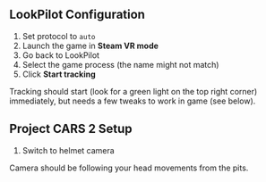 ## LookPilot Configuration
1. Set protocol to `auto`
2. Launch the game in **Steam VR mode**
3. Go back to LookPilot
4. Select the game process (the name might not match)
5. Click **Start tracking**

Tracking should start (look for a green light on the top right corner) immediately, but needs a few tweaks to work in game (see below).

## Project CARS 2 Setup
1. Switch to helmet camera

Camera should be following your head movements from the pits.
